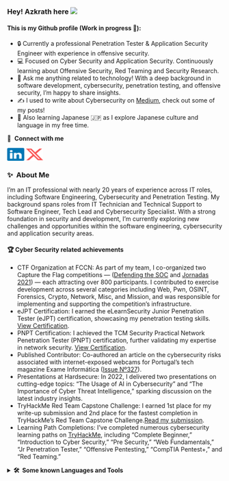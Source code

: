 ### Hey! Azkrath here <a><img src="https://media.giphy.com/media/hvRJCLFzcasrR4ia7z/giphy.gif" width="5%"></a>
#### This is my Github profile (Work in progress 🚧):
- 🔒 Currently a professional Penetration Tester & Application Security Engineer with experience in offensive security.
- 💻 Focused on Cyber Security and Application Security. Continuously learning about Offensive Security, Red Teaming and Security Research.  
- 💬 Ask me anything related to technology! With a deep background in software development, cybersecurity, penetration testing, and offensive security, I’m happy to share insights.
- ✍️ I used to write about Cybersecurity on <a href="https://medium.com/azkrath">Medium</a>, check out some of my posts!
- 🌱 Also learning Japanese 🇯🇵 as I explore Japanese culture and language in my free time.

🔗 &nbsp;**Connect with me**
<p align="left">
    <a href="https://www.linkedin.com/in/azkrath/" target="blank"><img align="center" src="https://raw.githubusercontent.com/Azkrath/Azkrath/main/Images/Logos/linkedin.svg" alt="" height="30" width="40" /></a>
    <a href="https://www.x.com/azkrath/" target="blank"><img align="center" src="https://raw.githubusercontent.com/Azkrath/Azkrath/main/Images/Logos/twitter-x-red.svg" alt="" height="30" width="40" /></a>
</p>

### ✨&nbsp; About Me
I’m an IT professional with nearly 20 years of experience across IT roles, including Software Engineering, Cybersecurity and Penetration Testing. My background spans roles from IT Technician and Technical Support to Software Engineer, Tech Lead and Cybersecurity Specialist. With a strong foundation in security and development, I’m currently exploring new challenges and opportunities within the software engineering, cybersecurity and application security areas.

#### 🏆 Cyber Security related achievements
- CTF Organization at FCCN: As part of my team, I co-organized two Capture the Flag competitions — (<a href="https://ctftime.org/event/1420">Defending the SOC</a> and <a href="https://ctftime.org/event/1473">Jornadas 2021</a>) — each attracting over 800 participants. I contributed to exercise development across several categories including Web, Pwn, OSINT, Forensics, Crypto, Network, Misc, and Mission, and was responsible for implementing and supporting the competition’s infrastructure.
- eJPT Certification: I earned the eLearnSecurity Junior Penetration Tester (eJPT) certification, showcasing my penetration testing skills. <a href="https://certs.ine.com/9c0cbcf2-153b-4618-887f-ef919d1b49d3#gs.60wjwt">View Certification</a>.
- PNPT Certification: I achieved the TCM Security Practical Network Penetration Tester (PNPT) certification, further validating my expertise in network security. <a href="https://certified.tcm-sec.com/c6db9b75-2dbf-4555-b9b4-425d85909613">View Certification</a>.
- Published Contributor: Co-authored an article on the cybersecurity risks associated with internet-exposed webcams for Portugal’s tech magazine Exame Informática (<a href="https://visao.pt/exameinformatica/revista-exame-informatica/2022-08-25-exame-informatica-no-327-setembro/">Issue Nº327</a>).
- Presentations at Hardsecure: In 2022, I delivered two presentations on cutting-edge topics: “The Usage of AI in Cybersecurity” and “The Importance of Cyber Threat Intelligence,” sparking discussion on the latest industry insights.
- TryHackMe Red Team Capstone Challenge: I earned 1st place for my write-up submission and 2nd place for the fastest completion in TryHackMe’s Red Team Capstone Challenge.<a href="https://tryhackme.com/r/resources/blog/azkraths-red-team-capstone-write-up">Read my submission</a>.
- Learning Path Completions: I’ve completed numerous cybersecurity learning paths on <a href="https://www.tryhackme.com">TryHackMe</a>, including “Complete Beginner,” “Introduction to Cyber Security,” “Pre Security,” “Web Fundamentals,” “Jr Penetration Tester,” “Offensive Pentesting,” “CompTIA Pentest+,” and “Red Teaming.”

<details>
<summary><b>🛠️&nbsp;&nbsp;Some known Languages&nbsp;and&nbsp;Tools</b></summary>
</br>
<p align="left">
<a href="https://www.linux.org/" target="_blank"><img src="https://raw.githubusercontent.com/devicons/devicon/master/icons/linux/linux-original.svg" alt="linux" width="40" height="40"/></a>
<a href="https://www.microsoft.com" target="_blank"><img src="https://raw.githubusercontent.com/devicons/devicon/master/icons/windows11/windows11-original.svg" alt="windows" width="40" height="40"/></a>
<a href="https://www.apple.com/" target="_blank"><img src="https://raw.githubusercontent.com/devicons/devicon/master/icons/apple/apple-original.svg" alt="macos" width="40" height="40"/></a>
<a href="https://www.gnu.org/software/bash/" target="_blank"><img src="https://www.vectorlogo.zone/logos/gnu_bash/gnu_bash-icon.svg" alt="bash" width="40" height="40"/></a>
<a href="https://learn.microsoft.com/en-us/powershell/" target="_blank"><img src="https://raw.githubusercontent.com/devicons/devicon/master/icons/powershell/powershell-original.svg" alt="powershell" width="40" height="40"/></a>
<a href="https://www.w3schools.com/css/" target="_blank"><img src="https://raw.githubusercontent.com/devicons/devicon/master/icons/css3/css3-original-wordmark.svg" alt="css3" width="40" height="40"/></a>
<a href="https://www.w3.org/html/" target="_blank"><img src="https://raw.githubusercontent.com/devicons/devicon/master/icons/html5/html5-original-wordmark.svg" alt="html5" width="40" height="40"/></a>
<a href="https://ghetbootstrap.com" target="_blank"><img src="https://raw.githubusercontent.com/devicons/devicon/master/icons/bootstrap/bootstrap-original.svg" alt="bootstrap" width="40" height="40"/></a>
<a href="https://developer.mozilla.org/en-US/docs/Web/JavaScript" target="_blank"><img src="https://raw.githubusercontent.com/devicons/devicon/master/icons/javascript/javascript-original.svg" alt="javascript" width="40" height="40"/></a>
<a href="https://www.java.com" target="_blank"><img src="https://raw.githubusercontent.com/devicons/devicon/master/icons/java/java-plain.svg" alt="java" width="40" height="40"/></a>
<a href="https://dotnet.microsoft.com/" target="_blank"><img src="https://raw.githubusercontent.com/devicons/devicon/master/icons/csharp/csharp-plain.svg" alt="dotnet" width="40" height="40"/></a>
<a href="https://www.python.org" target="_blank"><img src="https://raw.githubusercontent.com/devicons/devicon/master/icons/python/python-original.svg" alt="python" width="40" height="40"/></a>
<a href="https://www.php.net" target="_blank"><img src="https://raw.githubusercontent.com/devicons/devicon/master/icons/php/php-original.svg" alt="php" width="40" height="40"/></a>
<a href="https://redis.io" target="_blank"><img src="https://raw.githubusercontent.com/devicons/devicon/master/icons/redis/redis-original-wordmark.svg" alt="redis" width="40" height="40"/></a>
<a href="https://expressjs.com" target="_blank"><img src="https://raw.githubusercontent.com/devicons/devicon/master/icons/express/express-original-wordmark.svg" alt="express" width="40" height="40"/></a>
<a href="https://www.nginx.com" target="_blank"><img src="https://raw.githubusercontent.com/devicons/devicon/master/icons/nginx/nginx-original.svg" alt="nginx" width="40" height="40"/></a>
<a href="https://nodejs.org" target="_blank"><img src="https://raw.githubusercontent.com/devicons/devicon/master/icons/nodejs/nodejs-original-wordmark.svg" alt="nodejs" width="40" height="40"/></a>
<a href="https://flask.palletsprojects.com/" target="_blank"><img src="https://www.vectorlogo.zone/logos/palletsprojects_flask/palletsprojects_flask-ar21.svg" alt="flask" width="40" height="40"/></a>
<a href="https://www.mongodb.com/" target="_blank"><img src="https://raw.githubusercontent.com/devicons/devicon/master/icons/mongodb/mongodb-original-wordmark.svg" alt="mongodb" width="40" height="40"/></a>
<a href="https://www.postgresql.org" target="_blank"><img src="https://raw.githubusercontent.com/devicons/devicon/master/icons/postgresql/postgresql-original-wordmark.svg" alt="postgresql" width="40" height="40"/></a>
<a href="https://www.sqlite.org/" target="_blank"><img src="https://www.vectorlogo.zone/logos/sqlite/sqlite-icon.svg" alt="sqlite" width="40" height="40"/></a>
<a href="https://www.microsoft.com/en-us/sql-server" target="_blank"><img src="https://www.svgrepo.com/show/303229/microsoft-sql-server-logo.svg" alt="mssql" width="40" height="40"/></a>
<a href="https://www.mysql.com/" target="_blank"><img src="https://raw.githubusercontent.com/devicons/devicon/master/icons/mysql/mysql-original-wordmark.svg" alt="mysql" width="40" height="40"/></a>
<a href="https://git-scm.com/" target="_blank"> <img src="https://www.vectorlogo.zone/logos/git-scm/git-scm-icon.svg" alt="git" width="40" height="40"/></a>
<a href="https://postman.com" target="_blank"><img src="https://www.vectorlogo.zone/logos/getpostman/getpostman-icon.svg" alt="postman" width="40" height="40"/></a>
<a href="https://www.docker.com" target="_blank"><img src="https://raw.githubusercontent.com/devicons/devicon/master/icons/docker/docker-plain.svg" alt="docker" width="40" height="40"></a>
<a href="https://www.jira.com" target="_blank"><img src="https://raw.githubusercontent.com/devicons/devicon/master/icons/jira/jira-original-wordmark.svg" alt="jira" width="40" height="40"></a>
<a href="https://aws.amazon.com" target="_blank"><img src="https://raw.githubusercontent.com/devicons/devicon/master/icons/amazonwebservices/amazonwebservices-original-wordmark.svg" alt="aws" width="40" height="40"/></a>
<a href="https://azure.microsoft.com/en-in/" target="_blank"><img src="https://raw.githubusercontent.com/devicons/devicon/master/icons/azuredevops/azuredevops-original.svg" alt="azuredevops" width="40" height="40"/></a>
<a href="https://www.unity.com" target="_blank"><img src="https://raw.githubusercontent.com/devicons/devicon/master/icons/unity/unity-plain.svg" alt="unity" width="40" height="40"></a>
</p>
</details>
